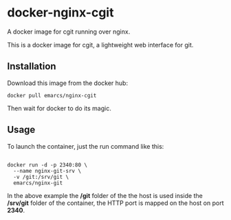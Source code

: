# docker-nginx-cgit

A docker image for cgit running over nginx.

This is a docker image for cgit, a lightweight web interface for git.

## Installation

Download this image from the docker hub:

```shell
docker pull emarcs/nginx-cgit
```

Then wait for docker to do its magic.

## Usage

To launch the container, just the run command like this:

```shell

docker run -d -p 2340:80 \
  --name nginx-git-srv \
  -v /git:/srv/git \
  emarcs/nginx-git

```

In the above example the **/git** folder of the the host
is used inside the **/srv/git** folder of the container,
the HTTP port is mapped on the host on port **2340**.
